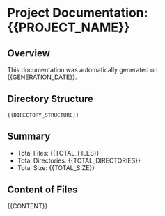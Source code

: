 # Project Documentation: {{PROJECT_NAME}}

## Overview

This documentation was automatically generated on {{GENERATION_DATE}}.

## Directory Structure

```
{{DIRECTORY_STRUCTURE}}
```

## Summary

- Total Files: {{TOTAL_FILES}}
- Total Directories: {{TOTAL_DIRECTORIES}}
- Total Size: {{TOTAL_SIZE}}

## Content of Files

{{CONTENT}}
